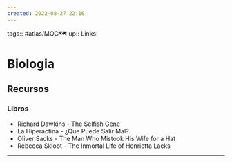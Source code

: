 ```yaml
---
created: 2022-08-27 22:16
---
```

tags:: #atlas/MOC🗺 
up:: 
Links: 
# Biologia
## Recursos
### Libros
- Richard Dawkins - The Selfish Gene
- La Hiperactina - ¿Que Puede Salir Mal? 
- Oliver Sacks - The Man Who Mistook His Wife for a Hat 
- Rebecca Skloot - The Inmortal Life of Henrietta Lacks
___
